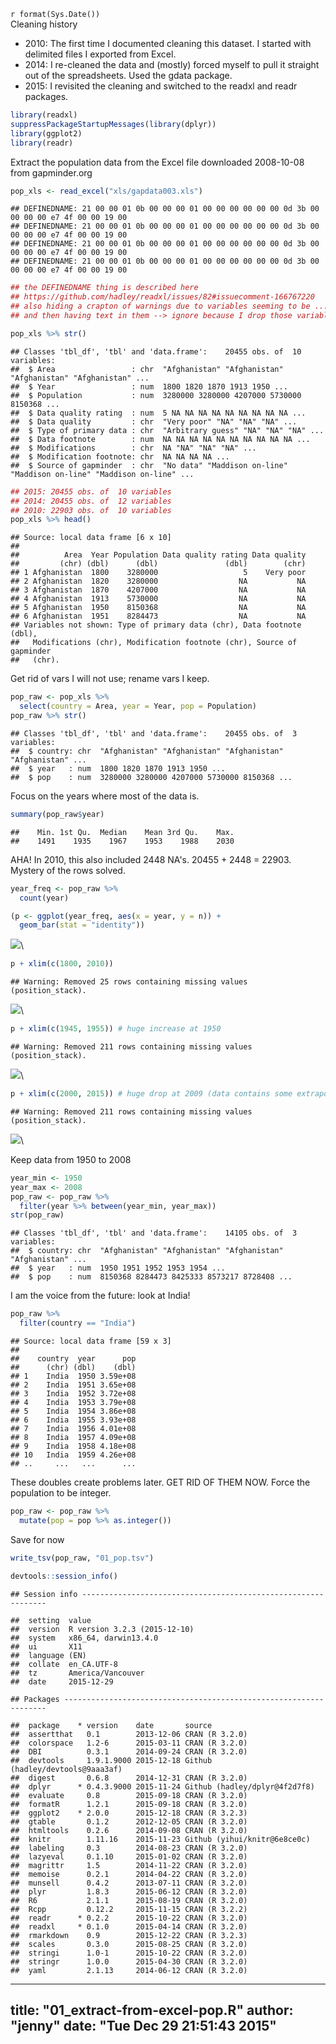 `r format(Sys.Date())`  
Cleaning history

* 2010: The first time I documented cleaning this dataset. I started with
delimited files I exported from Excel.
* 2014: I re-cleaned the data and (mostly) forced myself to pull it straight
out of the spreadsheets. Used the gdata package.
* 2015: I revisited the cleaning and switched to the readxl and readr
packages.


```r
library(readxl)
suppressPackageStartupMessages(library(dplyr))
library(ggplot2)
library(readr)
```

Extract the population data from the Excel file downloaded 2008-10-08 from
gapminder.org


```r
pop_xls <- read_excel("xls/gapdata003.xls")
```

```
## DEFINEDNAME: 21 00 00 01 0b 00 00 00 01 00 00 00 00 00 00 0d 3b 00 00 00 00 e7 4f 00 00 19 00 
## DEFINEDNAME: 21 00 00 01 0b 00 00 00 01 00 00 00 00 00 00 0d 3b 00 00 00 00 e7 4f 00 00 19 00 
## DEFINEDNAME: 21 00 00 01 0b 00 00 00 01 00 00 00 00 00 00 0d 3b 00 00 00 00 e7 4f 00 00 19 00 
## DEFINEDNAME: 21 00 00 01 0b 00 00 00 01 00 00 00 00 00 00 0d 3b 00 00 00 00 e7 4f 00 00 19 00
```

```r
## the DEFINEDNAME thing is described here
## https://github.com/hadley/readxl/issues/82#issuecomment-166767220
## also hiding a crapton of warnings due to variables seeming to be ... numeric
## and then having text in them --> ignore because I drop those variables

pop_xls %>% str()
```

```
## Classes 'tbl_df', 'tbl' and 'data.frame':	20455 obs. of  10 variables:
##  $ Area                 : chr  "Afghanistan" "Afghanistan" "Afghanistan" "Afghanistan" ...
##  $ Year                 : num  1800 1820 1870 1913 1950 ...
##  $ Population           : num  3280000 3280000 4207000 5730000 8150368 ...
##  $ Data quality rating  : num  5 NA NA NA NA NA NA NA NA NA ...
##  $ Data quality         : chr  "Very poor" "NA" "NA" "NA" ...
##  $ Type of primary data : chr  "Arbitrary guess" "NA" "NA" "NA" ...
##  $ Data footnote        : num  NA NA NA NA NA NA NA NA NA NA ...
##  $ Modifications        : chr  NA "NA" "NA" "NA" ...
##  $ Modification footnote: chr  NA NA NA NA ...
##  $ Source of gapminder  : chr  "No data" "Maddison on-line" "Maddison on-line" "Maddison on-line" ...
```

```r
## 2015: 20455 obs. of  10 variables
## 2014: 20455 obs. of  12 variables
## 2010: 22903 obs. of  10 variables
pop_xls %>% head()
```

```
## Source: local data frame [6 x 10]
## 
##          Area  Year Population Data quality rating Data quality
##         (chr) (dbl)      (dbl)               (dbl)        (chr)
## 1 Afghanistan  1800    3280000                   5    Very poor
## 2 Afghanistan  1820    3280000                  NA           NA
## 3 Afghanistan  1870    4207000                  NA           NA
## 4 Afghanistan  1913    5730000                  NA           NA
## 5 Afghanistan  1950    8150368                  NA           NA
## 6 Afghanistan  1951    8284473                  NA           NA
## Variables not shown: Type of primary data (chr), Data footnote (dbl),
##   Modifications (chr), Modification footnote (chr), Source of gapminder
##   (chr).
```

Get rid of vars I will not use; rename vars I keep.


```r
pop_raw <- pop_xls %>%
  select(country = Area, year = Year, pop = Population)
pop_raw %>% str()
```

```
## Classes 'tbl_df', 'tbl' and 'data.frame':	20455 obs. of  3 variables:
##  $ country: chr  "Afghanistan" "Afghanistan" "Afghanistan" "Afghanistan" ...
##  $ year   : num  1800 1820 1870 1913 1950 ...
##  $ pop    : num  3280000 3280000 4207000 5730000 8150368 ...
```

Focus on the years where most of the data is.


```r
summary(pop_raw$year)
```

```
##    Min. 1st Qu.  Median    Mean 3rd Qu.    Max. 
##    1491    1935    1967    1953    1988    2030
```

AHA! In 2010, this also included 2448 NA's. 20455 + 2448 = 22903. Mystery of
the rows solved.


```r
year_freq <- pop_raw %>%
  count(year)

(p <- ggplot(year_freq, aes(x = year, y = n)) +
  geom_bar(stat = "identity"))
```

![](01_extract-from-excel-pop_files/figure-html/unnamed-chunk-5-1.png)\ 

```r
p + xlim(c(1800, 2010))
```

```
## Warning: Removed 25 rows containing missing values (position_stack).
```

![](01_extract-from-excel-pop_files/figure-html/unnamed-chunk-5-2.png)\ 

```r
p + xlim(c(1945, 1955)) # huge increase at 1950
```

```
## Warning: Removed 211 rows containing missing values (position_stack).
```

![](01_extract-from-excel-pop_files/figure-html/unnamed-chunk-5-3.png)\ 

```r
p + xlim(c(2000, 2015)) # huge drop at 2009 (data contains some extrapolation)
```

```
## Warning: Removed 211 rows containing missing values (position_stack).
```

![](01_extract-from-excel-pop_files/figure-html/unnamed-chunk-5-4.png)\ 

Keep data from 1950 to 2008


```r
year_min <- 1950
year_max <- 2008
pop_raw <- pop_raw %>%
  filter(year %>% between(year_min, year_max))
str(pop_raw)
```

```
## Classes 'tbl_df', 'tbl' and 'data.frame':	14105 obs. of  3 variables:
##  $ country: chr  "Afghanistan" "Afghanistan" "Afghanistan" "Afghanistan" ...
##  $ year   : num  1950 1951 1952 1953 1954 ...
##  $ pop    : num  8150368 8284473 8425333 8573217 8728408 ...
```

I am the voice from the future: look at India!


```r
pop_raw %>% 
  filter(country == "India")
```

```
## Source: local data frame [59 x 3]
## 
##    country  year      pop
##      (chr) (dbl)    (dbl)
## 1    India  1950 3.59e+08
## 2    India  1951 3.65e+08
## 3    India  1952 3.72e+08
## 4    India  1953 3.79e+08
## 5    India  1954 3.86e+08
## 6    India  1955 3.93e+08
## 7    India  1956 4.01e+08
## 8    India  1957 4.09e+08
## 9    India  1958 4.18e+08
## 10   India  1959 4.26e+08
## ..     ...   ...      ...
```

These doubles create problems later. GET RID OF THEM NOW.
Force the population to be integer.


```r
pop_raw <- pop_raw %>% 
  mutate(pop = pop %>% as.integer())
```

Save for now


```r
write_tsv(pop_raw, "01_pop.tsv")

devtools::session_info()
```

```
## Session info --------------------------------------------------------------
```

```
##  setting  value                       
##  version  R version 3.2.3 (2015-12-10)
##  system   x86_64, darwin13.4.0        
##  ui       X11                         
##  language (EN)                        
##  collate  en_CA.UTF-8                 
##  tz       America/Vancouver           
##  date     2015-12-29
```

```
## Packages ------------------------------------------------------------------
```

```
##  package    * version    date       source                          
##  assertthat   0.1        2013-12-06 CRAN (R 3.2.0)                  
##  colorspace   1.2-6      2015-03-11 CRAN (R 3.2.0)                  
##  DBI          0.3.1      2014-09-24 CRAN (R 3.2.0)                  
##  devtools     1.9.1.9000 2015-12-18 Github (hadley/devtools@9aaa3af)
##  digest       0.6.8      2014-12-31 CRAN (R 3.2.0)                  
##  dplyr      * 0.4.3.9000 2015-11-24 Github (hadley/dplyr@4f2d7f8)   
##  evaluate     0.8        2015-09-18 CRAN (R 3.2.0)                  
##  formatR      1.2.1      2015-09-18 CRAN (R 3.2.0)                  
##  ggplot2    * 2.0.0      2015-12-18 CRAN (R 3.2.3)                  
##  gtable       0.1.2      2012-12-05 CRAN (R 3.2.0)                  
##  htmltools    0.2.6      2014-09-08 CRAN (R 3.2.0)                  
##  knitr        1.11.16    2015-11-23 Github (yihui/knitr@6e8ce0c)    
##  labeling     0.3        2014-08-23 CRAN (R 3.2.0)                  
##  lazyeval     0.1.10     2015-01-02 CRAN (R 3.2.0)                  
##  magrittr     1.5        2014-11-22 CRAN (R 3.2.0)                  
##  memoise      0.2.1      2014-04-22 CRAN (R 3.2.0)                  
##  munsell      0.4.2      2013-07-11 CRAN (R 3.2.0)                  
##  plyr         1.8.3      2015-06-12 CRAN (R 3.2.0)                  
##  R6           2.1.1      2015-08-19 CRAN (R 3.2.0)                  
##  Rcpp         0.12.2     2015-11-15 CRAN (R 3.2.2)                  
##  readr      * 0.2.2      2015-10-22 CRAN (R 3.2.0)                  
##  readxl     * 0.1.0      2015-04-14 CRAN (R 3.2.0)                  
##  rmarkdown    0.9        2015-12-22 CRAN (R 3.2.3)                  
##  scales       0.3.0      2015-08-25 CRAN (R 3.2.0)                  
##  stringi      1.0-1      2015-10-22 CRAN (R 3.2.0)                  
##  stringr      1.0.0      2015-04-30 CRAN (R 3.2.0)                  
##  yaml         2.1.13     2014-06-12 CRAN (R 3.2.0)
```


---
title: "01_extract-from-excel-pop.R"
author: "jenny"
date: "Tue Dec 29 21:51:43 2015"
---
